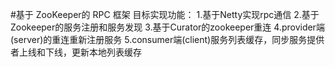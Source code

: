#基于 ZooKeeper的 RPC 框架
目标实现功能：
1.基于Netty实现rpc通信
2.基于Zookeeper的服务注册和服务发现
3.基于Curator的zookeeper重连
4.provider端(server)的重连重新注册服务
5.consumer端(client)服务列表缓存，同步服务提供者上线和下线，更新本地列表缓存



